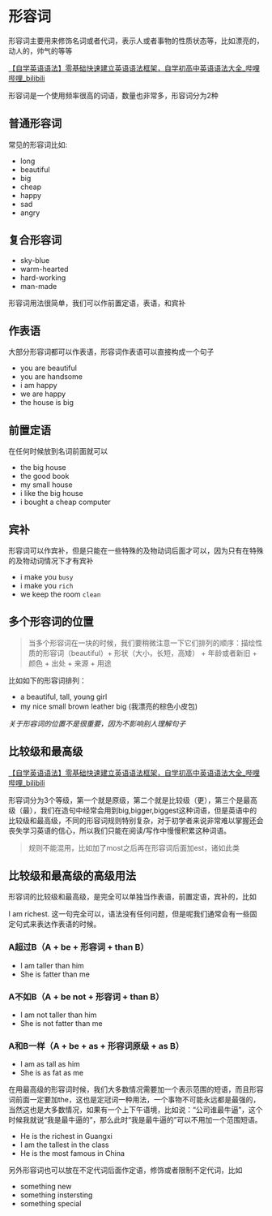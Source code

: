 # 形容词

形容词主要用来修饰名词或者代词，表示人或者事物的性质状态等，比如漂亮的，动人的，帅气的等等

[【自学英语语法】零基础快速建立英语语法框架，自学初高中英语语法大全_哔哩哔哩_bilibili](https://www.bilibili.com/video/BV1Ub411c7mw?p=18)

形容词是一个使用频率很高的词语，数量也非常多，形容词分为2种

## 普通形容词

常见的形容词比如:

- long
- beautiful
- big
- cheap
- happy
- sad
- angry

## 复合形容词

- sky-blue
- warm-hearted
- hard-working
- man-made

形容词用法很简单，我们可以作前置定语，表语，和宾补

## 作表语

大部分形容词都可以作表语，形容词作表语可以直接构成一个句子

- you are beautiful
- you are handsome
- i am happy
- we are happy
- the house is big

## 前置定语

在任何时候放到名词前面就可以

- the big house
- the good book
- my small house
- i like the big house
- i bought a cheap computer

## 宾补

形容词可以作宾补，但是只能在一些特殊的及物动词后面才可以，因为只有在特殊的及物动词情况下才有宾补

- i make you `busy`
- i make you `rich`
- we keep the room `clean`

## 多个形容词的位置

> 当多个形容词在一块的时候，我们要稍微注意一下它们排列的顺序：描绘性质的形容词（beautiful）+ 形状（大小，长短，高矮） + 年龄或者新旧 + 颜色 + 出处 + 来源 + 用途
> 

比如如下的形容词排列：

- a beautiful, tall, young girl
- my nice small brown leather big (我漂亮的棕色小皮包)

*关于形容词的位置不是很重要，因为不影响别人理解句子*

## 比较级和最高级

[【自学英语语法】零基础快速建立英语语法框架，自学初高中英语语法大全_哔哩哔哩_bilibili](https://www.bilibili.com/video/BV1Ub411c7mw?p=19)

形容词分为3个等级，第一个就是原级，第二个就是比较级（更），第三个是最高级（最），我们在造句中经常会用到big,bigger,biggest这种词语，但是英语中的比较级和最高级，不同的形容词规则特别复杂，对于初学者来说非常难以掌握还会丧失学习英语的信心，所以我们只能在阅读/写作中慢慢积累这种词语。

> 规则不能混用，比如加了most之后再在形容词后面加est，诸如此类
> 

## 比较级和最高级的高级用法

[](https://www.bilibili.com/medialist/play/ml1508153502/BV1Ub411c7mw?spm_id_from=333.999.0.0&oid=35600425&otype=2)

形容词的比较级和最高级，是完全可以单独当作表语，前置定语，宾补的，比如

I am richest. 这一句完全可以，语法没有任何问题，但是呢我们通常会有一些固定句式来表达作表语的时候。

### A超过B（A + be + 形容词 + than B）

- I am taller than him
- She is fatter than me

### A不如B（A + be not + 形容词 + than B）

- I am not taller than him
- She is not fatter than me

### A和B一样（A + be + as + 形容词原级 + as B）

- I am as tall as him
- She is as fat as me

在用最高级的形容词时候，我们大多数情况需要加一个表示范围的短语，而且形容词前面一定要加the，这也是定冠词一种用法，一个事物不可能永远都是最强的，当然这也是大多数情况，如果有一个上下午语境，比如说：“公司谁最牛逼”，这个时候我就说“我是最牛逼的”，那么此时“我是最牛逼的”可以不用加一个范围短语。

- He is the richest in Guangxi
- I am the tallest in the class
- He is the most famous in China

另外形容词也可以放在不定代词后面作定语，修饰或者限制不定代词，比如

- something new
- something instersting
- something special